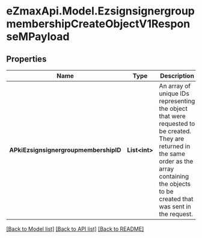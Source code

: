 
# eZmaxApi.Model.EzsignsignergroupmembershipCreateObjectV1ResponseMPayload

## Properties

Name | Type | Description | Notes
------------ | ------------- | ------------- | -------------
**APkiEzsignsignergroupmembershipID** | **List&lt;int&gt;** | An array of unique IDs representing the object that were requested to be created.  They are returned in the same order as the array containing the objects to be created that was sent in the request. | 

[[Back to Model list]](../README.md#documentation-for-models)
[[Back to API list]](../README.md#documentation-for-api-endpoints)
[[Back to README]](../README.md)

